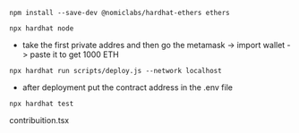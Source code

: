 ```
npm install --save-dev @nomiclabs/hardhat-ethers ethers
```

```
npx hardhat node
```
- take the first private addres and then go the metamask -> import wallet -> paste it to get 1000 ETH
```
npx hardhat run scripts/deploy.js --network localhost
```
- after deployment put the contract address in the .env file
```
npx hardhat test
```



contribuition.tsx